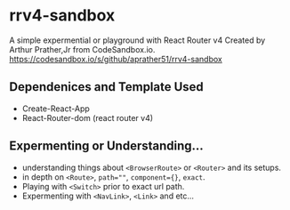 # rrv4-sandbox
A simple expermential or playground with React Router v4 Created by Arthur Prather,Jr from CodeSandbox.io. https://codesandbox.io/s/github/aprather51/rrv4-sandbox

## Dependenices and Template Used
- Create-React-App
- React-Router-dom (react router v4)

## Expermenting or Understanding...
* understanding things about `<BrowserRoute>` or `<Router>` and its setups.
* in depth on `<Route>`, `path=""`, `component={}`, `exact`.
* Playing with `<Switch>` prior to exact url path.
* Expermenting with `<NavLink>`, `<Link>` and etc...


